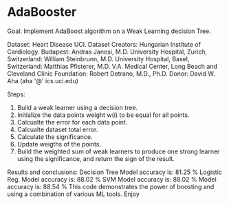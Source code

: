 # AdaBooster
Goal: Implement AdaBoost algorithm on a Weak Learning decision Tree.

Dataset: Heart Disease UCI.
Dataset Creators:
Hungarian Institute of Cardiology. Budapest: Andras Janosi, M.D.
University Hospital, Zurich, Switzerland: William Steinbrunn, M.D.
University Hospital, Basel, Switzerland: Matthias Pfisterer, M.D.
V.A. Medical Center, Long Beach and Cleveland Clinic Foundation: Robert Detrano, M.D., Ph.D.
Donor: David W. Aha (aha '@' ics.uci.edu)

Steps: 
1. Build a weak learner using a decision tree.
2. Initialize the data points weight w(i) to be equal for all points.
3. Calcualte the error for each data point.
4. Calcualte dataset total error.
5. Calculate the significance.
6. Update weigths of the points.
7. Build the weighted sum of weak learners to produce one strong learner 
   using the significance, and return the sign of the result.

Results and conclusions:
Decision Tree Model accuracy is:  81.25 %
Logistic Reg. Model accuracy is:  88.02 %
SVM Model accuracy is:  88.02 %
Model accuracy is:  88.54 %
This code demonstrates the power of boosting and using a combination of various ML tools.
Enjoy
